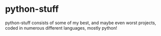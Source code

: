 # python-stuff
python-stuff consists of some of my best, and maybe even worst projects, coded in numerous different languages, mostly python!
